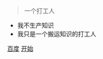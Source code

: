 <!-- _coverpage.md -->


> 一个打工人

- 我不生产知识
- 我只是一个搬运知识的打工人

<!-- button连接，格式为连接名称 连接地址 -->
[百度](https://www.baidu.com)
[开始](#scala)